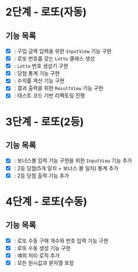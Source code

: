 # 2단계 - 로또(자동)
## 기능 목록
- [x] : 구입 금액 입력을 위한 `InputView` 기능 구현
- [x] : 로또 번호를 갖는 `Lotto` 클래스 생성
- [x] : `Lotto` 번호 생성기 구현
- [x] : 당첨 통계 기능 구현
- [x] : 수익률 계산 기능 구현
- [x] : 결과 출력을 위한 `ResultView` 기능 구현
- [x] : 테스트 코드 기반 리팩토링 진행

# 3단계 - 로또(2등)
## 기능 목록
- [x] : 보너스볼 입력 기능 구현을 위한 `InputView` 기능 추가
- [x] : 2등 당첨(5개 일치 + 보너스 볼 일치) 통계 추가
- [x] : 2등 당첨 출력 기능 추가

# 4단계 - 로또(수동)
## 기능 목록
- [x] : 로또 수동 구매 개수와 번호 입력 기능 구현
- [x] : 로또 수동 생성 기능 구현
- [x] : 예외 처리 로직 추가
- [x] : 모든 원시값과 문자열 포장
